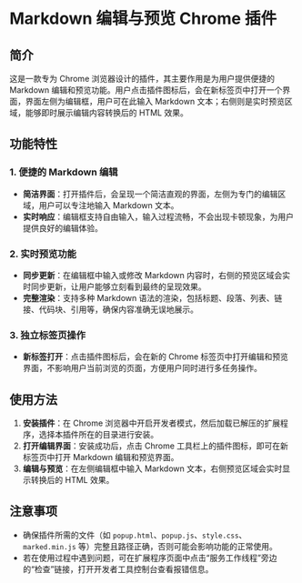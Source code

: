 # Markdown 编辑与预览 Chrome 插件

## 简介
这是一款专为 Chrome 浏览器设计的插件，其主要作用是为用户提供便捷的 Markdown 编辑和预览功能。用户点击插件图标后，会在新标签页中打开一个界面，界面左侧为编辑框，用户可在此输入 Markdown 文本；右侧则是实时预览区域，能够即时展示编辑内容转换后的 HTML 效果。

## 功能特性
### 1. 便捷的 Markdown 编辑
- **简洁界面**：打开插件后，会呈现一个简洁直观的界面，左侧为专门的编辑区域，用户可以专注地输入 Markdown 文本。
- **实时响应**：编辑框支持自由输入，输入过程流畅，不会出现卡顿现象，为用户提供良好的编辑体验。

### 2. 实时预览功能
- **同步更新**：在编辑框中输入或修改 Markdown 内容时，右侧的预览区域会实时同步更新，让用户能够立刻看到最终的呈现效果。
- **完整渲染**：支持多种 Markdown 语法的渲染，包括标题、段落、列表、链接、代码块、引用等，确保内容准确无误地展示。

### 3. 独立标签页操作
- **新标签打开**：点击插件图标后，会在新的 Chrome 标签页中打开编辑和预览界面，不影响用户当前浏览的页面，方便用户同时进行多任务操作。

## 使用方法
1. **安装插件**：在 Chrome 浏览器中开启开发者模式，然后加载已解压的扩展程序，选择本插件所在的目录进行安装。
2. **打开编辑界面**：安装成功后，点击 Chrome 工具栏上的插件图标，即可在新标签页中打开 Markdown 编辑和预览界面。
3. **编辑与预览**：在左侧编辑框中输入 Markdown 文本，右侧预览区域会实时显示转换后的 HTML 效果。

## 注意事项
- 确保插件所需的文件（如 `popup.html`、`popup.js`、`style.css`、`marked.min.js` 等）完整且路径正确，否则可能会影响功能的正常使用。
- 若在使用过程中遇到问题，可在扩展程序页面中点击“服务工作线程”旁边的“检查”链接，打开开发者工具控制台查看报错信息。 